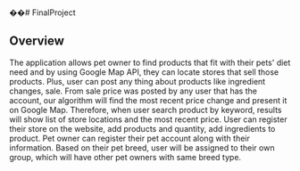 ��#   F i n a l P r o j e c t  
## Overview
The application allows pet owner to find products that fit with their pets' diet need and by using Google Map API, they can locate stores that sell those products. Plus, user can post any thing about products like ingredient changes, sale. From sale price was posted by any user that has the account, our algorithm will find the most recent price change and present it on Google Map. Therefore, when user search product by keyword, results will show list of store locations and the most recent price. User can register their store on the website, add products and quantity, add ingredients to product. Pet owner can register their pet account along with their information. Based on their pet breed, user will be assigned to their own group, which will have other pet owners with same breed type.




 
